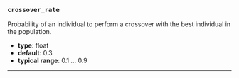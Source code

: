 ### `crossover_rate`

Probability of an individual to perform a crossover with the best individual in the population.


  - **type**: float
  - **default**: 0.3
  - **typical range**: 0.1 ... 0.9

---